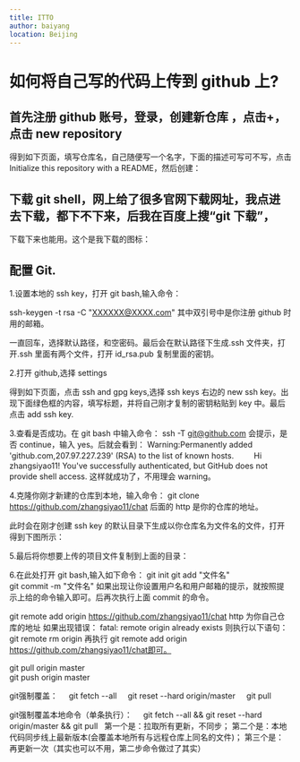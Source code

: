 ```yaml
---
title: ITTO
author: baiyang
location: Beijing
---
```


# 如何将自己写的代码上传到 github 上?

## 首先注册 github 账号，登录，创建新仓库 ，点击+，点击 new repository

得到如下页面，填写仓库名，自己随便写一个名字，下面的描述可写可不写，点击 Initialize this repository with a README，然后创建：

## 下载 git shell，网上给了很多官网下载网址，我点进去下载，都下不下来，后我在百度上搜“git 下载”，

下载下来也能用。这个是我下载的图标：

## 配置 Git.

1.设置本地的 ssh key，打开 git bash,输入命令：

ssh-keygen -t rsa -C "XXXXXX@XXXX.com" 其中双引号中是你注册 github 时用的邮箱。

一直回车，选择默认路径，和空密码。最后会在默认路径下生成.ssh 文件夹，打开.ssh 里面有两个文件，打开 id_rsa.pub 复制里面的密钥。

2.打开 github,选择 settings

得到如下页面，点击 ssh and gpg keys,选择 ssh keys 右边的 new ssh key。出现下面绿色框的内容，填写标题，并将自己刚才复制的密钥粘贴到 key 中。最后点击 add ssh key.

3.查看是否成功。在 git bash 中输入命令：
ssh -T git@github.com
会提示，是否 continue，输入 yes。后就会看到：
Warning:Permanently added 'github.com,207.97.227.239' (RSA) to the list of known hosts.
　　 Hi zhangsiyao11! You've successfully authenticated, but GitHub does not provide shell access.
这样就成功了，不用理会 warning。

4.克隆你刚才新建的仓库到本地，输入命令：
git clone https://github.com/zhangsiyao11/chat
后面的 http 是你的仓库的地址。

此时会在刚才创建 ssh key 的默认目录下生成以你仓库名为文件名的文件，打开得到下图所示：

5.最后将你想要上传的项目文件复制到上面的目录：

6.在此处打开 git bash,输入如下命令：
git init
git add "文件名"  
git commit -m "文件名"
如果出现让你设置用户名和用户邮箱的提示，就按照提示上给的命令输入即可。后再次执行上面 commit 的命令。

git remote add origin https://github.com/zhangsiyao11/chat http 为你自己仓库的地址
如果出现错误：
fatal: remote origin already exists
则执行以下语句：
git remote rm origin
再执行 git remote add origin https://github.com/zhangsiyao11/chat即可。

git pull origin master  
git push origin master

git强制覆盖：
    git fetch --all
    git reset --hard origin/master
    git pull
 

git强制覆盖本地命令（单条执行）：
    git fetch --all && git reset --hard origin/master && git pull
 
第一个是：拉取所有更新，不同步；
第二个是：本地代码同步线上最新版本(会覆盖本地所有与远程仓库上同名的文件)；
第三个是：再更新一次（其实也可以不用，第二步命令做过了其实）
